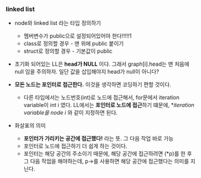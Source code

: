 ### linked list

- node와 linked list 라는 타입 정의하기
  - 멤버변수가 public으로 설정되어있어야 한다!!!!!1
  - class로 정의할 경우 - 맨 위에 public 붙이기
  - struct로 정의할 경우 - 기본값이 public



- 초기화 되어있는 LL은 **head가 NULL** 이다. 그래서 graph[i].head는 맨 처음에 null 임을 주의하자. 일단 값을 삽입해야지 head가 null이 아니다?



- **모든 노드는 포인터로 접근한다.** 이것을 생각하면 코딩하기 편할 것이다.
  - 다른 타입에서는 노드번호(int)로 노드에 접근해서, for문에서 iteration variable이 int i 였다. LL에서는 **포인터로 노드에 접근**하기 떄문에, **iteration variable을 node *i** 와 같이 지정하면 된다. 



- 화살표의 의미
  - **포인터가 가리키는 공간에 접근했다!** 라는 뜻. 그 다음 작업 바로 가능
  - 포인터로 노드에 접근하기 더 쉽게 하는 것이다.
  - 포인터는 해당 공간의 주소이기 때문에, 해당 공간에 접근하려면 (*p)를 한 후 그 다음 작업을 해야하는데, p->를 사용하면 해당 공간에 접근했다는 의미를 지닌다.